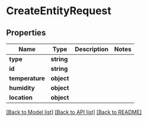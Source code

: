 # CreateEntityRequest

## Properties
Name | Type | Description | Notes
------------ | ------------- | ------------- | -------------
**type** | **string** |  | 
**id** | **string** |  | 
**temperature** | **object** |  | 
**humidity** | **object** |  | 
**location** | **object** |  | 

[[Back to Model list]](../README.md#documentation-for-models) [[Back to API list]](../README.md#documentation-for-api-endpoints) [[Back to README]](../README.md)


